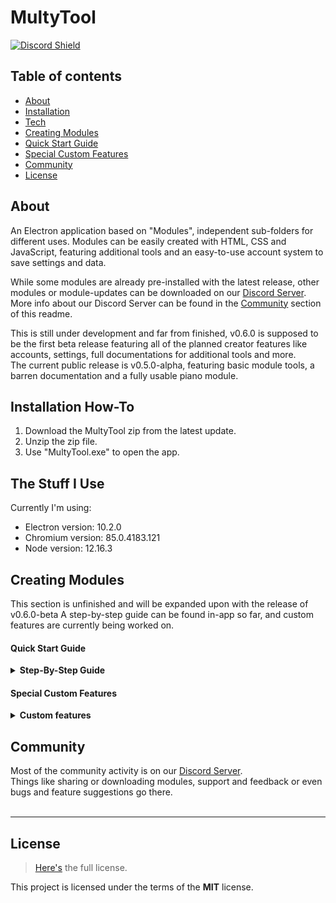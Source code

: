# MultyTool
[![Discord Shield](https://img.shields.io/discord/762333294201143307?color=7289da&label=Discord&logo=discord&logoColor=white&style=flat-square)](https://discord.gg/invites/9dcaKKSyKa)

## Table of contents
- [About](#about)
- [Installation](#installation-how-to)
- [Tech](#the-stuff-i-use)
- [Creating Modules](#creating-modules)
 - [Quick Start Guide](#quick-start-guide)
 - [Special Custom Features](#special-custom-features)
- [Community](#community)
- [License](#license)

## About
An Electron application based on "Modules", independent sub-folders for different uses.
Modules can be easily created with HTML, CSS and JavaScript, featuring additional tools and an easy-to-use account system to save settings and data.

While some modules are already pre-installed with the latest release, other modules or module-updates can be downloaded on our [Discord Server](https://discord.gg/invites/9dcaKKSyKa).<br>
More info about our Discord Server can be found in the [Community](#community) section of this readme.

This is still under development and far from finished, v0.6.0 is supposed to be the first beta release featuring all of the planned creator features like accounts, settings, full documentations for additional tools and more.<br>
The current public release is v0.5.0-alpha, featuring basic module tools, a barren documentation and a fully usable piano module.

## Installation How-To
1. Download the MultyTool zip from the latest update.
2. Unzip the zip file.
3. Use "MultyTool.exe" to open the app.

## The Stuff I Use
Currently I'm using:
- Electron version: 10.2.0
- Chromium version: 85.0.4183.121
- Node version: 12.16.3

## Creating Modules
This section is unfinished and will be expanded upon with the release of v0.6.0-beta
A step-by-step guide can be found in-app so far, and custom features are currently being worked on.

#### Quick Start Guide
<details>
<summary><strong>Step-By-Step Guide</strong></summary>

1. step one
2. two
3. and three

*test* **test** ***test*** `test`

</details>

#### Special Custom Features
<details>
<summary><strong>Custom features</strong></summary>

##### Feature Title
Feature Description
```javascript
feature code block
```

##### Feature Title
Feature Description
```javascript
feature code block
```

</details>

## Community
Most of the community activity is on our [Discord Server](https://discord.gg/invites/9dcaKKSyKa).<br>
Things like sharing or downloading modules, support and feedback or even bugs and feature suggestions go there.<br><br>

---

## License
>[Here's](https://github.com/Holy-Person/MultyTool/blob/master/LICENSE) the full license.

This project is licensed under the terms of the **MIT** license.